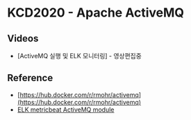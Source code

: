 # KCD2020 - Apache ActiveMQ

## Videos

* [ActiveMQ 실행 및 ELK 모니터링] - 영상편집중

## Reference

* [https://hub.docker.com/r/rmohr/activemq](https://hub.docker.com/r/rmohr/activemq)
* [ELK metricbeat ActiveMQ module](https://www.elastic.co/guide/en/beats/metricbeat/current/metricbeat-module-activemq.html)